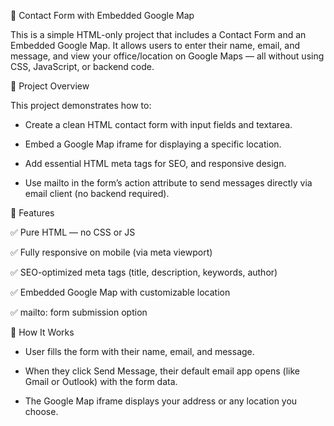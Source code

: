 📍 Contact Form with Embedded Google Map

This is a simple HTML-only project that includes a Contact Form and an Embedded Google Map.
It allows users to enter their name, email, and message, and view your office/location on Google Maps — all without using CSS, JavaScript, or backend code.

🧾 Project Overview

This project demonstrates how to:

* Create a clean HTML contact form with input fields and textarea.

* Embed a Google Map iframe for displaying a specific location.

* Add essential HTML meta tags for SEO, and  responsive design.

* Use mailto in the form’s action attribute to send messages directly via email client (no backend required).

🧱 Features

✅ Pure HTML — no CSS or JS

✅ Fully responsive on mobile (via meta viewport)

✅ SEO-optimized meta tags (title, description, keywords, author)

✅ Embedded Google Map with customizable location

✅ mailto: form submission option

🧠 How It Works

* User fills the form with their name, email, and message.

* When they click Send Message, their default email app opens (like Gmail or Outlook) with the form data.

* The Google Map iframe displays your address or any location you choose.

